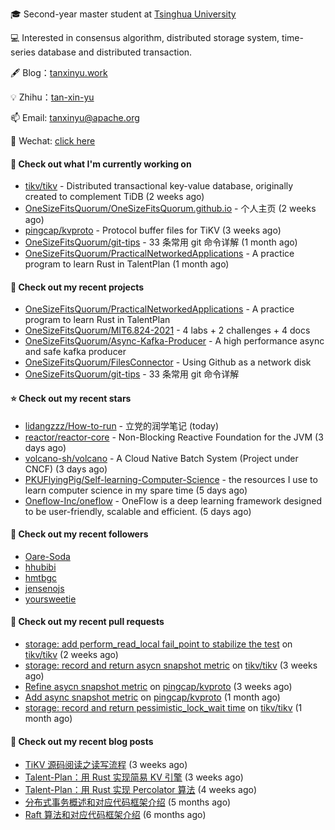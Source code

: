 🎓 Second-year master student at [Tsinghua University](https://www.tsinghua.edu.cn/)

💻 Interested in consensus algorithm, distributed storage system, time-series database and distributed transaction.

🖋 Blog：[tanxinyu.work](https://tanxinyu.work)

💡 Zhihu：[tan-xin-yu](https://www.zhihu.com/people/tan-xin-yu-22)

📫 Email: [tanxinyu@apache.org](mailto:tanxinyu@apache.org)

💬 Wechat: [click here](https://github.com/LebronAl/LebronAl/issues/1)

#### 👷 Check out what I'm currently working on

- [tikv/tikv](https://github.com/tikv/tikv) - Distributed transactional key-value database, originally created to complement TiDB (2 weeks ago)
- [OneSizeFitsQuorum/OneSizeFitsQuorum.github.io](https://github.com/OneSizeFitsQuorum/OneSizeFitsQuorum.github.io) - 个人主页 (2 weeks ago)
- [pingcap/kvproto](https://github.com/pingcap/kvproto) - Protocol buffer files for TiKV (3 weeks ago)
- [OneSizeFitsQuorum/git-tips](https://github.com/OneSizeFitsQuorum/git-tips) - 33 条常用 git 命令详解 (1 month ago)
- [OneSizeFitsQuorum/PracticalNetworkedApplications](https://github.com/OneSizeFitsQuorum/PracticalNetworkedApplications) - A practice program to learn Rust in TalentPlan (1 month ago)

#### 🌱 Check out my recent projects

- [OneSizeFitsQuorum/PracticalNetworkedApplications](https://github.com/OneSizeFitsQuorum/PracticalNetworkedApplications) - A practice program to learn Rust in TalentPlan
- [OneSizeFitsQuorum/MIT6.824-2021](https://github.com/OneSizeFitsQuorum/MIT6.824-2021) - 4 labs &#43; 2 challenges &#43; 4 docs
- [OneSizeFitsQuorum/Async-Kafka-Producer](https://github.com/OneSizeFitsQuorum/Async-Kafka-Producer) - A high performance async and safe kafka producer
- [OneSizeFitsQuorum/FilesConnector](https://github.com/OneSizeFitsQuorum/FilesConnector) - Using Github as a network disk
- [OneSizeFitsQuorum/git-tips](https://github.com/OneSizeFitsQuorum/git-tips) - 33 条常用 git 命令详解

#### ⭐ Check out my recent stars

- [lidangzzz/How-to-run](https://github.com/lidangzzz/How-to-run) - 立党的润学笔记 (today)
- [reactor/reactor-core](https://github.com/reactor/reactor-core) - Non-Blocking Reactive Foundation for the JVM (3 days ago)
- [volcano-sh/volcano](https://github.com/volcano-sh/volcano) - A Cloud Native Batch System (Project under CNCF) (3 days ago)
- [PKUFlyingPig/Self-learning-Computer-Science](https://github.com/PKUFlyingPig/Self-learning-Computer-Science) - the resources I use to learn computer science in my spare time (5 days ago)
- [Oneflow-Inc/oneflow](https://github.com/Oneflow-Inc/oneflow) - OneFlow is a deep learning framework designed to be user-friendly, scalable and efficient. (5 days ago)

#### 👯 Check out my recent followers

- [Oare-Soda](https://github.com/Oare-Soda)
- [hhubibi](https://github.com/hhubibi)
- [hmtbgc](https://github.com/hmtbgc)
- [jensenojs](https://github.com/jensenojs)
- [yoursweetie](https://github.com/yoursweetie)

#### 🔨 Check out my recent pull requests

- [storage: add perform_read_local fail_point  to stabilize the test](https://github.com/tikv/tikv/pull/13427) on [tikv/tikv](https://github.com/tikv/tikv) (2 weeks ago)
- [storage: record and return asycn snapshot metric](https://github.com/tikv/tikv/pull/13358) on [tikv/tikv](https://github.com/tikv/tikv) (3 weeks ago)
- [Refine asycn snapshot metric](https://github.com/pingcap/kvproto/pull/978) on [pingcap/kvproto](https://github.com/pingcap/kvproto) (3 weeks ago)
- [Add async snapshot metric](https://github.com/pingcap/kvproto/pull/974) on [pingcap/kvproto](https://github.com/pingcap/kvproto) (1 month ago)
- [storage: record and return pessimistic_lock_wait time](https://github.com/tikv/tikv/pull/13309) on [tikv/tikv](https://github.com/tikv/tikv) (1 month ago)

#### 📜 Check out my recent blog posts

- [TiKV 源码阅读之读写流程](https://tanxinyu.work/tikv-source-code-reading/) (3 weeks ago)
- [Talent-Plan：用 Rust 实现简易 KV 引擎](https://tanxinyu.work/naive-kvengine-in-rust/) (3 weeks ago)
- [Talent-Plan：用 Rust 实现 Percolator 算法](https://tanxinyu.work/percolator-in-rust/) (4 weeks ago)
- [分布式事务概述和对应代码框架介绍](https://tanxinyu.work/talent-plan-transaction-talk/) (5 months ago)
- [Raft 算法和对应代码框架介绍](https://tanxinyu.work/talent-plan-raft-talk/) (6 months ago)
